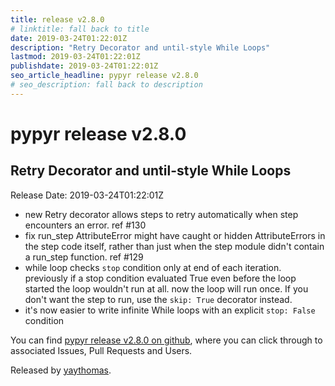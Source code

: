 ```yaml
---
title: release v2.8.0
# linktitle: fall back to title
date: 2019-03-24T01:22:01Z
description: "Retry Decorator and until-style While Loops"
lastmod: 2019-03-24T01:22:01Z
publishdate: 2019-03-24T01:22:01Z
seo_article_headline: pypyr release v2.8.0
# seo_description: fall back to description
---
```

# pypyr release v2.8.0
## Retry Decorator and until-style While Loops
Release Date: 2019-03-24T01:22:01Z

- new Retry decorator allows steps to retry automatically when step encounters an error. ref #130 
- fix run_step AttributeError might have caught or hidden AttributeErrors in the step code itself, rather than just when the step module didn't contain a run_step function. ref #129
- while loop checks `stop` condition only at end of each iteration. previously if a stop condition evaluated True even before the loop started the loop wouldn't run at all. now the loop will run once. If you don't want the step to run, use the `skip: True` decorator instead.
- it's now easier to write infinite While loops with an explicit `stop: False` condition

You can find [pypyr release v2.8.0 on github](https://github.com/pypyr/pypyr/releases/tag/v2.8.0), where you can 
click through to associated Issues, Pull Requests and Users.

Released by [yaythomas](https://github.com/yaythomas).


